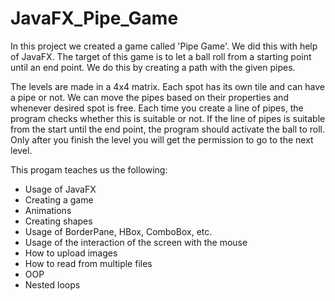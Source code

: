 # JavaFX_Pipe_Game

In this project we created a game called 'Pipe Game'. We did this with help of JavaFX. The target of this game is to let a ball roll from a starting point until an end point. We do this by creating a path with the given pipes.

The levels are made in a 4x4 matrix. Each spot has its own tile and can have a pipe or not. We can move the pipes based on their properties and whenever desired spot is free. Each time you create a line of pipes, the program checks whether this is suitable or not. If the line of pipes is suitable from the start until the end point, the program should activate the ball to roll. Only after you finish the level you will get the permission to go to the next level.

This progam teaches us the following:
- Usage of JavaFX
- Creating a game
- Animations
- Creating shapes
- Usage of BorderPane, HBox, ComboBox, etc.
- Usage of the interaction of the screen with the mouse
- How to upload images
- How to read from multiple files
- OOP
- Nested loops
